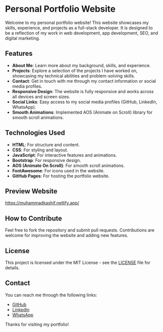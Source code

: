 # Personal Portfolio Website

Welcome to my personal portfolio website! This website showcases my skills, experience, and projects as a full-stack developer. It is designed to be a reflection of my work in web development, app development, SEO, and digital marketing.

## Features

- **About Me**: Learn more about my background, skills, and experience.
- **Projects**: Explore a selection of the projects I have worked on, showcasing my technical abilities and problem-solving skills.
- **Contact**: Get in touch with me through my contact information or social media profiles.
- **Responsive Design**: The website is fully responsive and works across all devices and screen sizes.
- **Social Links**: Easy access to my social media profiles (GitHub, LinkedIn, WhatsApp).
- **Smooth Animations**: Implemented AOS (Animate on Scroll) library for smooth scroll animations.

## Technologies Used

- **HTML**: For structure and content.
- **CSS**: For styling and layout.
- **JavaScript**: For interactive features and animations.
- **Bootstrap**: For responsive design.
- **AOS (Animate On Scroll)**: For smooth scroll animations.
- **FontAwesome**: For icons used in the website.
- **GitHub Pages**: For hosting the portfolio website.

## Preview Website
https://muhammadkashif.netlify.app/

## How to Contribute

Feel free to fork the repository and submit pull requests. Contributions are welcome for improving the website and adding new features.

## License

This project is licensed under the MIT License - see the [LICENSE](LICENSE) file for details.

## Contact

You can reach me through the following links:
- [GitHub](https://github.com/mk-kashif)
- [LinkedIn](https://www.linkedin.com/in/mk-kashif)
- [WhatsApp](https://wa.me/qr/ZUAJJ4PW6TDRE1)

Thanks for visiting my portfolio!

